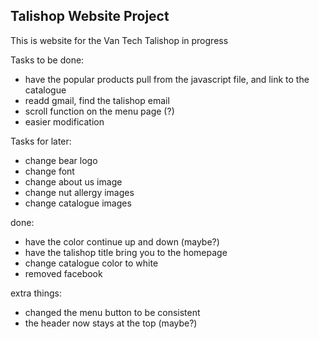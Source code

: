 Talishop Website Project
---

This is website for the Van Tech Talishop in progress 

Tasks to be done:
- have the popular products pull from the javascript file, and link to the catalogue
- readd gmail, find the talishop email
- scroll function on the menu page (?)
- easier modification

Tasks for later:
- change bear logo
- change font
- change about us image
- change nut allergy images
- change catalogue images

done:
- have the color continue up and down (maybe?)
- have the talishop title bring you to the homepage
- change catalogue color to white
- removed facebook

extra things:
- changed the menu button to be consistent
- the header now stays at the top (maybe?)
